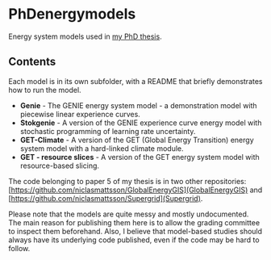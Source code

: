 # PhDenergymodels
 
Energy system models used in [my PhD thesis](https://research.chalmers.se/en/publication/?id=514513).

## Contents

Each model is in its own subfolder, with a README that briefly demonstrates how to run the model.

* **Genie** - The GENIE energy system model - a demonstration model with piecewise linear experience curves.
* **Stokgenie** - A version of the GENIE experience curve energy model with stochastic programming of learning rate uncertainty.
* **GET-Climate** - A version of the GET (Global Energy Transition) energy system model with a hard-linked climate module.
* **GET - resource slices** - A version of the GET energy system model with resource-based slicing. 

The code belonging to paper 5 of my thesis is in two other repositories: [https://github.com/niclasmattsson/GlobalEnergyGIS](GlobalEnergyGIS) and [https://github.com/niclasmattsson/Supergrid](Supergrid).

Please note that the models are quite messy and mostly undocumented. The main reason for publishing them here is to allow the grading committee to inspect them beforehand. Also, I believe that model-based studies should always have its underlying code published, even if the code may be hard to follow. 
